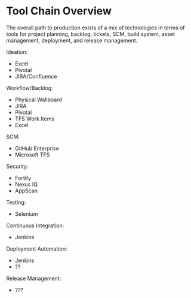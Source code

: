 # Tool Chain Overview

The overall path to production exists of a mix of technologies in terms of tools for project planning, backlog, tickets, SCM, build system, asset management, deployment, and release management.


Ideation:
 * Excel
 * Pivotal
 * JIRA/Confluence


Workflow/Backlog:

 * Physical Wallboard
 * JIRA
 * Pivotal
 * TFS Work Items
 * Excel


SCM:

 * GitHub Enterprise
 * Microsoft TFS

Security:

 * Fortify
 * Nexus IQ
 * AppScan

Testing:

 * Selenium

Continuous Integration:

 * Jenkins

Deployment Automation:

  * Jenkins
  * ??

Release Management:

  * ???
